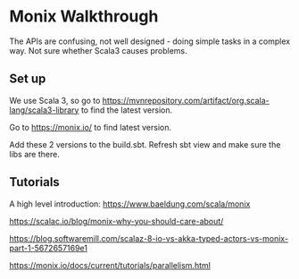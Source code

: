 # Monix Walkthrough

The APIs are confusing, not well designed - doing simple tasks in a complex way.
Not sure whether Scala3 causes problems.

## Set up

We use Scala 3, so go to https://mvnrepository.com/artifact/org.scala-lang/scala3-library
to find the latest version.

Go to https://monix.io/ to find latest version.

Add these 2 versions to the build.sbt. Refresh sbt view and make sure the libs
are there.

## Tutorials

A high level introduction: https://www.baeldung.com/scala/monix

https://scalac.io/blog/monix-why-you-should-care-about/

https://blog.softwaremill.com/scalaz-8-io-vs-akka-typed-actors-vs-monix-part-1-5672657169e1

https://monix.io/docs/current/tutorials/parallelism.html
